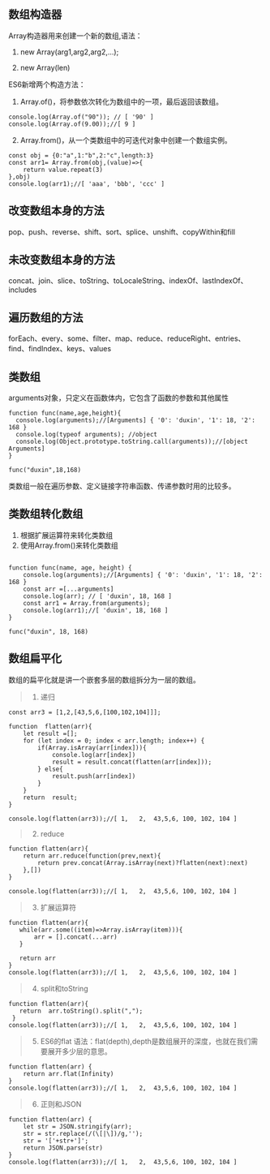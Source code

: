 ## 数组构造器
Array构造器用来创建一个新的数组,语法：

1. new Array(arg1,arg2,arg2,...);

2. new Array(len)

ES6新增两个构造方法：
1. Array.of()，将参数依次转化为数组中的一项，最后返回该数组。
```
console.log(Array.of("90")); // [ '90' ]
console.log(Array.of(9.00));//[ 9 ]
```

2. Array.from()，从一个类数组中的可迭代对象中创建一个数组实例。
```
const obj = {0:"a",1:"b",2:"c",length:3}
const arr1= Array.from(obj,(value)=>{
    return value.repeat(3)
},obj)
console.log(arr1);//[ 'aaa', 'bbb', 'ccc' ]
```

## 改变数组本身的方法
pop、push、reverse、shift、sort、splice、unshift、copyWithin和fill
## 未改变数组本身的方法
concat、join、slice、toString、toLocaleString、indexOf、lastIndexOf、includes
## 遍历数组的方法
forEach、every、some、filter、map、reduce、reduceRight、entries、find、findIndex、keys、values


## 类数组
arguments对象，只定义在函数体内，它包含了函数的参数和其他属性

```
function func(name,age,height){
  console.log(arguments);//[Arguments] { '0': 'duxin', '1': 18, '2': 168 }
  console.log(typeof arguments); //object
  console.log(Object.prototype.toString.call(arguments));//[object Arguments]
}

func("duxin",18,168)
```

类数组一般在遍历参数、定义链接字符串函数、传递参数时用的比较多。

## 类数组转化数组
1. 根据扩展运算符来转化类数组
2. 使用Array.from()来转化类数组

```

function func(name, age, height) {
    console.log(arguments);//[Arguments] { '0': 'duxin', '1': 18, '2': 168 }
    const arr =[...arguments]
    console.log(arr); // [ 'duxin', 18, 168 ]
    const arr1 = Array.from(arguments);
    console.log(arr1);//[ 'duxin', 18, 168 ]
}

func("duxin", 18, 168)
```

## 数组扁平化
数组的扁平化就是讲一个嵌套多层的数组拆分为一层的数组。
>1. 递归
```
const arr3 = [1,2,[43,5,6,[100,102,104]]];

function  flatten(arr){
    let result =[];
    for (let index = 0; index < arr.length; index++) {
        if(Array.isArray(arr[index])){
            console.log(arr[index])
            result = result.concat(flatten(arr[index]));
        } else{
            result.push(arr[index])
        }       
    }
    return  result;
}

console.log(flatten(arr3));//[ 1,   2,  43,5,6, 100, 102, 104 ]
```

> 2. reduce
```
function flatten(arr){
    return arr.reduce(function(prev,next){
        return prev.concat(Array.isArray(next)?flatten(next):next)
    },[])
}

console.log(flatten(arr3));//[ 1,   2,  43,5,6, 100, 102, 104 ]
```

> 3. 扩展运算符
```
function flatten(arr){
   while(arr.some((item)=>Array.isArray(item))){
       arr = [].concat(...arr)
   }

   return arr
}
console.log(flatten(arr3));//[ 1,   2,  43,5,6, 100, 102, 104 ]
```

> 4. split和toString
```
function flatten(arr){
   return  arr.toString().split(",");
 }
console.log(flatten(arr3));//[ 1,   2,  43,5,6, 100, 102, 104 ]
```

> 5. ES6的flat
语法：flat(depth),depth是数组展开的深度，也就在我们需要展开多少层的意思。
```
function flatten(arr) {
    return arr.flat(Infinity)
}
console.log(flatten(arr3));//[ 1,   2,  43,5,6, 100, 102, 104 ]
```

> 6. 正则和JSON

```
function flatten(arr) {
    let str = JSON.stringify(arr);
    str = str.replace(/(\[|\])/g,'');
    str = '['+str+']';
    return JSON.parse(str)
}
console.log(flatten(arr3));//[ 1,   2,  43,5,6, 100, 102, 104 ]
```